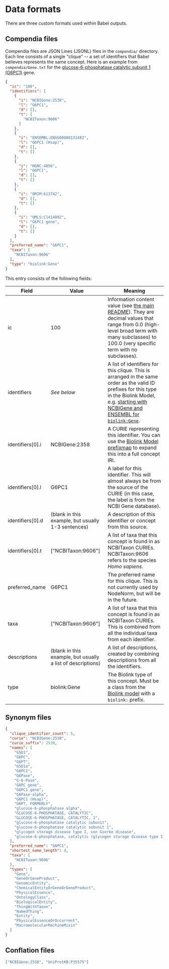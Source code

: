 # Data formats

There are three custom formats used within Babel outputs.

## Compendia files

Compendia files are JSON Lines (JSONL) files in the `compendia/` directory. Each line consists of a single "clique" --
a set of identifiers that Babel believes represents the same concept. Here is an example from `compendia/Gene.txt` for
the [glucose-6-phosphatase catalytic subunit 1 (G6PC1)](https://www.ncbi.nlm.nih.gov/gene/2538) gene.

```json
{
  "ic": "100",
  "identifiers": [
    {
      "i": "NCBIGene:2538",
      "l": "G6PC1",
      "d": [],
      "t": [
        "NCBITaxon:9606"
      ]
    },
    {
      "i": "ENSEMBL:ENSG00000131482",
      "l": "G6PC1 (Hsap)",
      "d": [],
      "t": []
    },
    {
      "i": "HGNC:4056",
      "l": "G6PC1",
      "d": [],
      "t": []
    },
    {
      "i": "OMIM:613742",
      "d": [],
      "t": []
    },
    {
      "i": "UMLS:C1414892",
      "l": "G6PC1 gene",
      "d": [],
      "t": []
    }
  ],
  "preferred_name": "G6PC1",
  "taxa": [
    "NCBITaxon:9606"
  ],
  "type": "biolink:Gene"
}
```

This entry consists of the following fields:

| Field            | Value | Meaning                                                                                                                                                                                                                                                               |
|------------------| ----- |-----------------------------------------------------------------------------------------------------------------------------------------------------------------------------------------------------------------------------------------------------------------------|
| ic               | 100 | Information content value (see [the main README](./README.md#what-are-information-content-values)). They are decimal values that range from 0.0 (high-level broad term with many subclasses) to 100.0 (very specific term with no subclasses).                        |
| identifiers      | _See below_ | A list of identifiers for this clique. This is arranged in the same order as the valid ID prefixes for this type in the Biolink Model, e.g. [starting with NCBIGene and ENSEMBL for `biolink:Gene`](https://biolink.github.io/biolink-model/Gene/#valid-id-prefixes). |
| identifiers[0].i | NCBIGene:2358 | A CURIE representing this identifier. You can use the [Biolink Model prefixmap](https://github.com/biolink/biolink-model/tree/master/project/prefixmap) to expand this into a full concept IRI.                                                                       |
| identifiers[0].l | G6PC1 | A label for this identifier. This will almost always be from the source of the CURIE (in this case, the label is from the NCBI Gene database).                                                                                                                        |
| identifiers[0].d | (blank in this example, but usually 1-3 sentences) | A description of this identifier or concept from this source.                                                                                                                                                                                                         |
| identifiers[0].t | ["NCBITaxon:9606"] | A list of taxa that this concept is found in as NCBITaxon CURIEs. NCBITaxon:9606 refers to the species _Homo sapiens_.                                                                                                                                                |
| preferred_name | G6PC1 | The preferred name for this clique. This is not currently used by NodeNorm, but will be in the future.                                                                                                                                                                |
| taxa | ["NCBITaxon:9606"] | A list of taxa that this concept is found in as NCBITaxon CURIEs. This is combined from all the individual taxa from each identifier. |
| descriptions | (blank in this example, but usually a list of descriptions) | A list of descriptions, created by combining descriptions from all the identifiers.                                                                                                                                                                                   |
| type | biolink:Gene | The Biolink type of this concept. Must be a class from the [Biolink model](https://biolink.github.io/biolink-model/) with a `biolink:` prefix. |

## Synonym files

```json
{
  "clique_identifier_count": 5,
  "curie": "NCBIGene:2538",
  "curie_suffix": 2538,
  "names": [
    "GSD1",
    "G6PC",
    "G6PT",
    "GSD1a",
    "G6PC1",
    "G6Pase",
    "G-6-Pase",
    "G6PC gene",
    "G6PC1 gene",
    "G6Pase-alpha",
    "G6PC1 (Hsap)",
    "G6PT, FORMERLY",
    "glucose-6-phosphatase alpha",
    "GLUCOSE-6-PHOSPHATASE, CATALYTIC",
    "GLUCOSE-6-PHOSPHATASE, CATALYTIC, 1",
    "glucose-6-phosphatase catalytic subunit",
    "glucose-6-phosphatase catalytic subunit 1",
    "glycogen storage disease type I, von Gierke disease",
    "glucose-6-phosphatase, catalytic (glycogen storage disease type I, von Gierke disease)"
  ],
  "preferred_name": "G6PC1",
  "shortest_name_length": 4,
  "taxa": [
    "NCBITaxon:9606"
  ],
  "types": [
    "Gene",
    "GeneOrGeneProduct",
    "GenomicEntity",
    "ChemicalEntityOrGeneOrGeneProduct",
    "PhysicalEssence",
    "OntologyClass",
    "BiologicalEntity",
    "ThingWithTaxon",
    "NamedThing",
    "Entity",
    "PhysicalEssenceOrOccurrent",
    "MacromolecularMachineMixin"
  ]
}
```

## Conflation files

```json
["NCBIGene:2538", "UniProtKB:P35575"]
```
